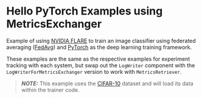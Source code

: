 # Hello PyTorch Examples using MetricsExchanger

Example of using [NVIDIA FLARE](https://nvflare.readthedocs.io/en/main/index.html) to train an image classifier
using federated averaging ([FedAvg](https://arxiv.org/abs/1602.05629)) and [PyTorch](https://pytorch.org/)
as the deep learning training framework.

These examples are the same as the respective examples for experiment tracking with each system, but swap out
the `LogWriter` component with the `LogWriterForMetricsExchanger` version to work with `MetricsRetriever`.

> **_NOTE:_** This example uses the [CIFAR-10](https://www.cs.toronto.edu/~kriz/cifar.html) dataset and will load its data within the trainer code.
